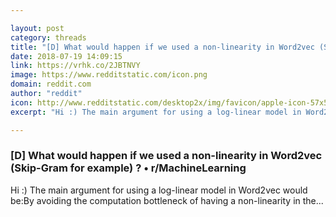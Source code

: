 ```yaml
---

layout: post
category: threads
title: "[D] What would happen if we used a non-linearity in Word2vec (Skip-Gram for example) ?"
date: 2018-07-19 14:09:15
link: https://vrhk.co/2JBTNVY
image: https://www.redditstatic.com/icon.png
domain: reddit.com
author: "reddit"
icon: http://www.redditstatic.com/desktop2x/img/favicon/apple-icon-57x57.png
excerpt: "Hi :) The main argument for using a log-linear model in Word2vec would be:By avoiding the computation bottleneck of having a non-linearity in the..."

---
```


### [D] What would happen if we used a non-linearity in Word2vec (Skip-Gram for example) ? • r/MachineLearning

Hi :) The main argument for using a log-linear model in Word2vec would be:By avoiding the computation bottleneck of having a non-linearity in the...